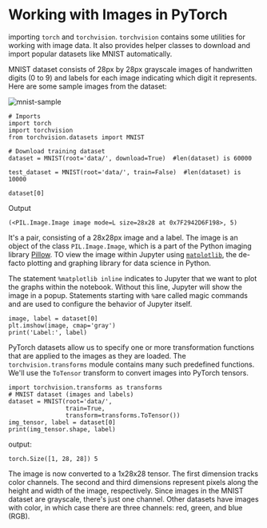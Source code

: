 # Working with Images in PyTorch

importing `torch` and `torchvision`. `torchvision` contains some utilities for working with image data. 
It also provides helper classes to download and import popular datasets like MNIST automatically.

 MNIST dataset consists of 28px by 28px grayscale images of handwritten digits (0 to 9) and labels for each image indicating which digit it represents. Here are some sample images from the dataset:

![mnist-sample](https://i.imgur.com/CAYnuo1.jpg)

```
# Imports
import torch
import torchvision
from torchvision.datasets import MNIST

# Download training dataset
dataset = MNIST(root='data/', download=True)  #len(dataset) is 60000

test_dataset = MNIST(root='data/', train=False)  #len(dataset) is 10000

dataset[0]
```
Output
```
(<PIL.Image.Image image mode=L size=28x28 at 0x7F2942D6F198>, 5)
```
It's a pair, consisting of a 28x28px image and a label. The image is an object of the class `PIL.Image.Image`, which is a part of the Python imaging library [Pillow](https://pillow.readthedocs.io/en/stable/). 
TO view the image within Jupyter using [`matplotlib`](https://matplotlib.org/), the de-facto plotting and graphing library for data science in Python.

The statement `%matplotlib inline` indicates to Jupyter that we want to plot the graphs within the notebook. Without this line, Jupyter will show the image in a popup. Statements starting with `%`are called magic commands and are used to configure the behavior of Jupyter itself. 

```
image, label = dataset[0]
plt.imshow(image, cmap='gray')
print('Label:', label)
```
PyTorch datasets allow us to specify one or more transformation functions that are applied to the images as they are loaded. The `torchvision.transforms` module contains many such predefined functions. We'll use the `ToTensor` transform to convert images into PyTorch tensors.
```
import torchvision.transforms as transforms
# MNIST dataset (images and labels)
dataset = MNIST(root='data/', 
                train=True,
                transform=transforms.ToTensor())
img_tensor, label = dataset[0]
print(img_tensor.shape, label)
```
output:
```
torch.Size([1, 28, 28]) 5
```
The image is now converted to a 1x28x28 tensor. The first dimension tracks color channels. The second and third dimensions represent pixels along the height and width of the image, respectively. Since images in the MNIST dataset are grayscale, there's just one channel. Other datasets have images with color, in which case there are three channels: red, green, and blue (RGB). 



